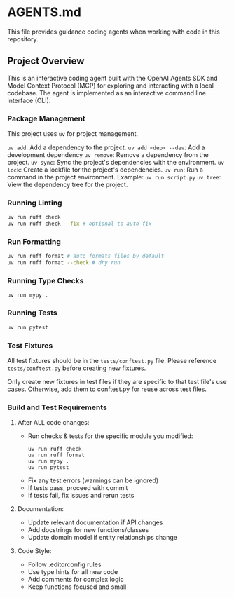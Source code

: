 # AGENTS.md

This file provides guidance coding agents when working with code in this repository.

## Project Overview

This is an interactive coding agent built with the OpenAI Agents SDK and Model Context Protocol (MCP) for exploring and interacting with a local codebase. The agent is implemented as an interactive command line interface (CLI).

### Package Management

This project uses `uv` for project management.

`uv add`: Add a dependency to the project.
`uv add <dep> --dev`: Add a development dependency
`uv remove`: Remove a dependency from the project.
`uv sync`: Sync the project's dependencies with the environment.
`uv lock`: Create a lockfile for the project's dependencies.
`uv run`: Run a command in the project environment.
Example: `uv run script.py`
`uv tree`: View the dependency tree for the project.

### Running Linting

```bash
uv run ruff check
uv run ruff check --fix # optional to auto-fix
```

### Run Formatting

```bash
uv run ruff format # auto formats files by default
uv run ruff format --check # dry run
```

### Running Type Checks

```
uv run mypy .
```

### Running Tests

```bash
uv run pytest
```

### Test Fixtures

All test fixtures should be in the `tests/conftest.py` file.
Please reference `tests/conftest.py` before creating new fixtures.

Only create new fixtures in test files if they are specific to that test file's use cases.
Otherwise, add them to conftest.py for reuse across test files.

### Build and Test Requirements

1. After ALL code changes:

   - Run checks & tests for the specific module you modified:
     ```
     uv run ruff check
     uv run ruff format
     uv run mypy .
     uv run pytest
     ```
   - Fix any test errors (warnings can be ignored)
   - If tests pass, proceed with commit
   - If tests fail, fix issues and rerun tests

2. Documentation:

   - Update relevant documentation if API changes
   - Add docstrings for new functions/classes
   - Update domain model if entity relationships change

3. Code Style:

   - Follow .editorconfig rules
   - Use type hints for all new code
   - Add comments for complex logic
   - Keep functions focused and small
